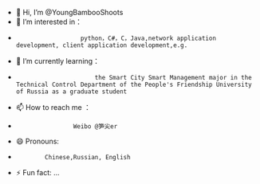 - 👋 Hi, I’m @YoungBambooShoots
- 👀 I’m interested in：
-                       python，C#，C，Java,network application development, client application development,e.g.
- 🌱 I’m currently learning：
-                           the Smart City Smart Management major in the Technical Control Department of the People's Friendship University of Russia as a graduate student 
- 📫 How to reach me ：
-                     Weibo @笋尖er
- 😄 Pronouns:
-             Chinese,Russian, English
- ⚡ Fun fact: ...

<!---
YoungBambooShoots/YoungBambooShoots is a ✨ special ✨ repository because its `README.md` (this file) appears on your GitHub profile.
You can click the Preview link to take a look at your changes.
--->
